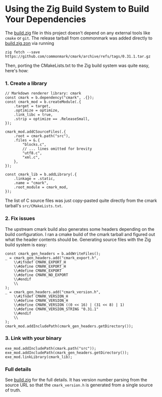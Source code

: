 # Using the Zig Build System to Build Your Dependencies

The [build.zig](../build.zig) file in this project doesn't depend on any external
tools like `cmake` or `git`. The release tarball from commonmark was added
directly to [build.zig.zon](../build.zig.zon) via running
```
zig fetch --save https://github.com/commonmark/cmark/archive/refs/tags/0.31.1.tar.gz
```
Then, porting the CMakeLists.txt to the Zig build system was quite easy, here's
how:

### 1. Create a library

```zig
// Markdown renderer library: cmark
const cmark = b.dependency("cmark", .{});
const cmark_mod = b.createModule(.{
    .target = target,
    .optimize = optimize,
    .link_libc = true,
    .strip = optimize == .ReleaseSmall,
});

cmark_mod.addCSourceFiles(.{
    .root = cmark.path("src"),
    .files = &.{
        "blocks.c",
        // ... lines omitted for brevity
        "utf8.c",
        "xml.c",
    },
});

const cmark_lib = b.addLibrary(.{
    .linkage = .static,
    .name = "cmark",
    .root_module = cmark_mod,
});
```

The list of C source files was just copy-pasted quite directly from the cmark
tarball's `src/CMakeLists.txt`.

### 2. Fix issues

The upstream cmark build also generates some headers depending on the build
configuration. I ran a cmake build of the cmark tarball and figured out what the
header contents should be. Generating source files with the Zig build system is
easy:
```zig
const cmark_gen_headers = b.addWriteFiles();
_ = cmark_gen_headers.add("cmark_export.h",
    \\#ifndef CMARK_EXPORT_H
    \\#define CMARK_EXPORT_H
    \\#define CMARK_EXPORT
    \\#define CMARK_NO_EXPORT
    \\#endif
    \\
);
_ = cmark_gen_headers.add("cmark_version.h",
    \\#ifndef CMARK_VERSION_H
    \\#define CMARK_VERSION_H
    \\#define CMARK_VERSION ((0 << 16) | (31 << 8) | 1)
    \\#define CMARK_VERSION_STRING "0.31.1"
    \\#endif
    \\
);
cmark_mod.addIncludePath(cmark_gen_headers.getDirectory());
```

### 3. Link with your binary

```zig
exe_mod.addIncludePath(cmark.path("src"));
exe_mod.addIncludePath(cmark_gen_headers.getDirectory());
exe_mod.linkLibrary(cmark_lib);
```

### Full details

See [build.zig](../build.zig) for the full details. It has version number parsing
from the source URL so that the `cmark_version.h` is generated from a single
source of truth.

